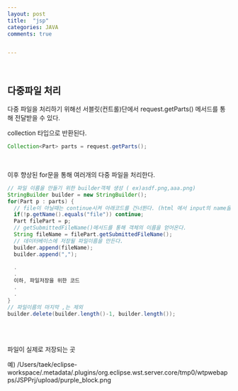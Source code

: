 ```yaml
---
layout: post
title:  "jsp"
categories: JAVA
comments: true


---
```


<br>

## 다중파일 처리

다중 파일을 처리하기 위해선 서블릿(컨트롤)단에서 request.getParts() 메서드를 통해 전달받을 수 있다.

collection 타입으로 반환된다.

~~~java
Collection<Part> parts = request.getParts();
~~~

<br>

이후 향상된 for문을 통해 여러개의 다중 파일을 처리한다.

~~~java
// 파일 이름을 만들기 위한 builder객체 생성 ( ex)asdf.png,aaa.png)
StringBuilder builder = new StringBuilder();
for(Part p : parts) {
  // file이 아닐때는 continue시켜 아래코드를 건너뛴다. (html 에서 input의 name을 file로 해놓은 상태임)
  if(!p.getName().equals("file")) continue;
  Part filePart = p;
  // getSubmittedFileName()메서드를 통해 객체의 이름을 얻어온다.
  String fileName = filePart.getSubmittedFileName();
  // 데이터베이스에 저장될 파일이름을 만든다.
  builder.append(fileName);
  builder.append(",");
  
  .
  .
  이하, 파일저장을 위한 코드
  .
  .
}
// 파일이름의 마지막 ,는 제외
builder.delete(builder.length()-1, builder.length());
~~~

<br>

<br>

파일이 실제로 저장되는 곳

예)
/Users/taek/eclipse-workspace/.metadata/.plugins/org.eclipse.wst.server.core/tmp0/wtpwebapps/JSPPrj/upload/purple_block.png

